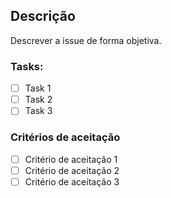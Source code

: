 ## Descrição
Descrever a issue de forma objetiva.

### Tasks: 
- [ ] Task 1
- [ ] Task 2
- [ ] Task 3

### Critérios de aceitação

- [ ] Critério de aceitação 1
- [ ] Critério de aceitação 2
- [ ] Critério de aceitação 3
